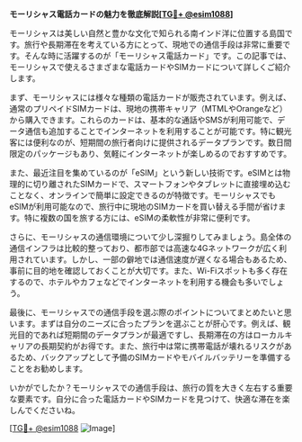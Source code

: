 **モーリシャス電話カードの魅力を徹底解説[[TG💪+ @esim1088](https://t.me/s/esim1088)]**

モーリシャスは美しい自然と豊かな文化で知られる南インド洋に位置する島国です。旅行や長期滞在を考えている方にとって、現地での通信手段は非常に重要です。そんな時に活躍するのが「モーリシャス電話カード」です。この記事では、モーリシャスで使えるさまざまな電話カードやSIMカードについて詳しくご紹介します。

まず、モーリシャスには様々な種類の電話カードが販売されています。例えば、通常のプリペイドSIMカードは、現地の携帯キャリア（MTMLやOrangeなど）から購入できます。これらのカードは、基本的な通話やSMSが利用可能で、データ通信も追加することでインターネットを利用することが可能です。特に観光客には便利なのが、短期間の旅行者向けに提供されるデータプランです。数日間限定のパッケージもあり、気軽にインターネットが楽しめるのでおすすめです。

また、最近注目を集めているのが「eSIM」という新しい技術です。eSIMとは物理的に切り離されたSIMカードで、スマートフォンやタブレットに直接埋め込むことなく、オンラインで簡単に設定できるのが特徴です。モーリシャスでもeSIMが利用可能なので、旅行中に現地のSIMカードを買い替える手間が省けます。特に複数の国を旅する方には、eSIMの柔軟性が非常に便利です。

さらに、モーリシャスの通信環境について少し深掘りしてみましょう。島全体の通信インフラは比較的整っており、都市部では高速な4Gネットワークが広く利用されています。しかし、一部の僻地では通信速度が遅くなる場合もあるため、事前に目的地を確認しておくことが大切です。また、Wi-Fiスポットも多く存在するので、ホテルやカフェなどでインターネットを利用する機会も多いでしょう。

最後に、モーリシャスでの通信手段を選ぶ際のポイントについてまとめたいと思います。まずは自分のニーズに合ったプランを選ぶことが肝心です。例えば、観光目的であれば短期間のデータプランが最適ですし、長期滞在の方はローカルキャリアの長期契約がお得です。また、旅行中は常に携帯電話が壊れるリスクがあるため、バックアップとして予備のSIMカードやモバイルバッテリーを準備することをお勧めします。

いかがでしたか？モーリシャスでの通信手段は、旅行の質を大きく左右する重要な要素です。自分に合った電話カードやSIMカードを見つけて、快適な滞在を楽しんでくださいね。

[[TG💪+ @esim1088](https://t.me/s/esim1088) ![Image](https://i.postimg.cc/Y0z9fWf4/image.png)]